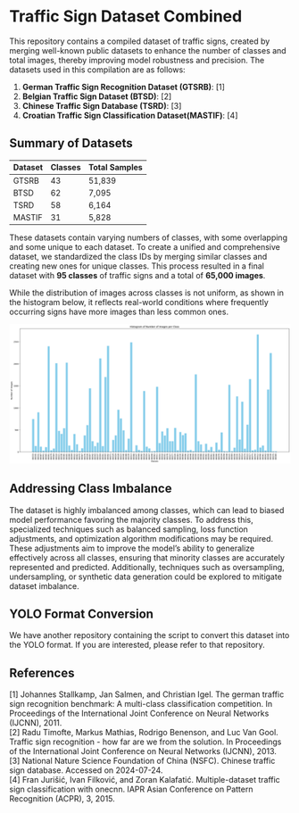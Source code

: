 # Traffic Sign Dataset Combined

This repository contains a compiled dataset of traffic signs, created by merging well-known public datasets to enhance the number of classes and total images, thereby improving model robustness and precision. The datasets used in this compilation are as follows:

1. **German Traffic Sign Recognition Dataset (GTSRB)**: [1]
2. **Belgian Traffic Sign Dataset (BTSD)**: [2]
3. **Chinese Traffic Sign Database (TSRD)**: [3]
4. **Croatian Traffic Sign Classification Dataset(MASTIF)**: [4]

## Summary of Datasets

| **Dataset** | **Classes** | **Total Samples** |
|-------------|-------------|-------------------|
| GTSRB       | 43          | 51,839            |
| BTSD        | 62          | 7,095             |
| TSRD        | 58          | 6,164             |
| MASTIF      | 31          | 5,828             |

These datasets contain varying numbers of classes, with some overlapping and some unique to each dataset. To create a unified and comprehensive dataset, we standardized the class IDs by merging similar classes and creating new ones for unique classes. This process resulted in a final dataset with **95 classes** of traffic signs and a total of **65,000 images**.

While the distribution of images across classes is not uniform, as shown in the histogram below, it reflects real-world conditions where frequently occurring signs have more images than less common ones.

![Classification Histogram](./Classification_Histogram.png)

## Addressing Class Imbalance

The dataset is highly imbalanced among classes, which can lead to biased model performance favoring the majority classes. To address this, specialized techniques such as balanced sampling, loss function adjustments, and optimization algorithm modifications may be required. These adjustments aim to improve the model’s ability to generalize effectively across all classes, ensuring that minority classes are accurately represented and predicted. Additionally, techniques such as oversampling, undersampling, or synthetic data generation could be explored to mitigate dataset imbalance.

## YOLO Format Conversion

We have another repository containing the script to convert this dataset into the YOLO format. If you are interested, please refer to that repository.

## References

[1] Johannes Stallkamp, Jan Salmen, and Christian Igel. The german traffic sign recognition benchmark: A multi-class classification competition. In Proceedings of the International Joint Conference on Neural Networks (IJCNN), 2011.  
[2] Radu Timofte, Markus Mathias, Rodrigo Benenson, and Luc Van Gool. Traffic sign recognition - how far are we from the solution. In Proceedings of the International Joint Conference on Neural Networks (IJCNN), 2013.  
[3] National Nature Science Foundation of China (NSFC). Chinese traffic sign database. Accessed on 2024-07-24.  
[4] Fran Jurišić, Ivan Filković, and Zoran Kalafatić. Multiple-dataset traffic sign classification with onecnn. IAPR Asian Conference on Pattern Recognition (ACPR), 3, 2015.

